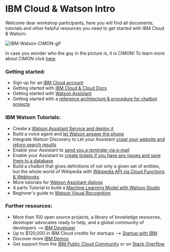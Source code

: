 # IBM Cloud & Watson Intro

Welcome dear workshop participants, here you will find all documents, tutorials and other helpful resources you need to get started with IBM Cloud & Watson:

![IBM-Watson-CIMON-gif](https://www.ibm.com/thought-leadership/smart/ai-in-space-xp/src/img/loader_iss.gif)

In case you wonder who the guy in the picture is, it is CIMON! To learn more about CIMON click [here](https://www.ibm.com/thought-leadership/smart/ai-in-space-xp/).

### Getting started:
- Sign up for an [IBM Cloud account](https://ibm.biz/BdqtJi)
- Getting started with [IBM Cloud & Cloud Docs](https://cloud.ibm.com/docs)
- Getting started with [Watson Assistant](https://cloud.ibm.com/docs/assistant?topic=assistant-getting-started)
- Getting started with a [reference architecture & procedure for chatbot projects](https://www.ibm.com/cloud/architecture/architectures/cognitiveConversationDomain/reference-architecture)

### IBM Watson Tutorials:
- Create a [Watson Assistant Service and deploy it](https://github.com/FelixAugenstein/digital-tech-tutorial-watson-assistant)
- Build a voice agent and [let Watson answer the phone](https://github.com/FelixAugenstein/digital-tech-tutorial-voice-agent)
- Integrate Watson Discovery to Let your Assistant [crawl your website and return search results](https://github.com/FelixAugenstein/digital-tech-tutorial-watson-assistant-search-skill)
- Enable your Assistant to [send you a reminder via e-mail](https://github.com/FelixAugenstein/digital-tech-tutorial-watson-assistant-webhooks)
- Enable your Assistant to [create tickets if you have any issues and save them to a database](https://github.com/FelixAugenstein/digital-tech-tutorial-watson-assistant-webhooks-part-ii)
- Build a chatbot that gives definitions of not only a given set of entities, but the whole world of Wikipedia with [Wikipedia API via Cloud Functions & Webhooks](https://developer.ibm.com/recipes/tutorials/connect-watson-assistant-with-wikipedia-api-via-cloud-functions/)
- More tutorials for [Watson Assistant dialogs](https://cloud.ibm.com/docs/assistant?topic=assistant-tutorial)
- 4 parts Tutorial to build a [Machine Learning Model with Watson Studio](https://github.com/FelixAugenstein/digital-tech-tutorial-watson-studio)
- Beginner's guide to [Watson Visual Recognition](https://developer.ibm.com/articles/introduction-watson-visual-recognition/)

### Further resources:
- More than 100 open source projects, a library of knowledge resources, developer advocates ready to help, and a global community of developers --> [IBM Developer](https://developer.ibm.com/)
- Up to $120,000 in IBM Cloud credits for startups --> [Startup with IBM](https://developer.ibm.com/startups/)
- Discover more [IBM Demos](https://www.ibm.com/demos/)
- Get support from the [IBM Public Cloud Community](https://community.ibm.com/community/user/publiccloud/home) or on [Stack Overflow](https://stackoverflow.com/questions/tagged/ibm-cloud) 

